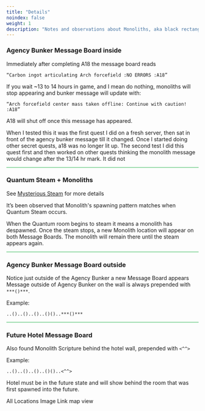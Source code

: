 ```yaml
---
title: "Details"
noindex: false
weight: 1
description: "Notes and observations about Monoliths, aka black rectangular object with red lettering on the side."
---
```


### Agency Bunker Message Board inside

Immediately after completing A18 the message board reads

`“Carbon ingot articulating Arch forcefield :NO ERRORS :A18”`

If you wait ~13 to 14 hours in game, and I mean do nothing, monoliths will stop appearing and bunker message will update with: 

`“Arch forcefield center mass taken offline: Continue with caution! :A18”`

A18 will shut off once this message has appeared.

When I tested this it was the first quest I did on a fresh server, then sat in front of the agency bunker message till it changed. Once I started doing other secret quests, a18 was no longer lit up. 
The second test I did this quest first and then worked on other quests thinking the monolith message would change after the 13/14 hr mark. It did not

<hr style="background-color: #28b44c" size=8>

### Quantum Steam + Monoliths

See [Mysterious Steam](/casebook/quantum/steam/) for more details

It’s been observed that Monolith's spawning pattern matches when Quantum Steam occurs.

When the Quantum room begins to steam it means a monolith has despawned. 
Once the steam stops, a new Monolith location will appear on both Message Boards.
The monolith will remain there until the steam appears again.

<hr style="background-color: #28b44c" size=8>

### Agency Bunker Message Board outside

Notice just outside of the Agency Bunker a new Message Board appears
Message outside of Agency Bunker on the wall is always prepended with `***()***`. 

Example:

`..()..()..()..()()..***()***`

<hr style="background-color: #28b44c" size=8>

### Future Hotel Message Board

Also found Monolith Scripture behind the hotel wall, prepended with `<^^>`

Example:

`..()..()..()..()()..<^^>`

Hotel must be in the future state and will show behind the room that was first spawned into the future.




All Locations Image Link map view 